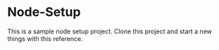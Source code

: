 # Node-Setup
This is a sample node setup project. Clone this project and start a new things with this reference.
